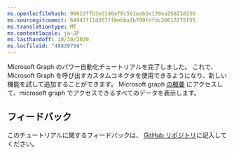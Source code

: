 ```yaml
---
ms.openlocfilehash: 9901dffb3ed1d0af6c561eab2e139aa258218236
ms.sourcegitcommit: 64947f11d367ffbebbafb700fdfdc20617275f35
ms.translationtype: MT
ms.contentlocale: ja-JP
ms.lasthandoff: 10/30/2020
ms.locfileid: "48829759"
---
```

<!-- markdownlint-disable MD002 MD041 -->

Microsoft Graph のパワー自動化チュートリアルを完了しました。 これで、Microsoft Graph を呼び出すカスタムコネクタを使用できるようになり、新しい機能を試して追加することができます。 Microsoft graph [の概要](/graph/overview) にアクセスして、microsoft graph でアクセスできるすべてのデータを表示します。

## <a name="feedback"></a>フィードバック

このチュートリアルに関するフィードバックは、 [GitHub リポジトリ](https://github.com/microsoftgraph/msgraph-training-powerautomate)に記入してください。
